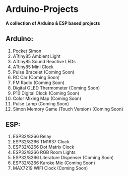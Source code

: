 # Arduino-Projects
#### A collection of Arduino & ESP based projects
## Arduino:
1. Pocket Simon
2. ATtiny85 Ambient Light 
3. ATtiny85 Sound Reactive LEDs
4. ATtiny85 Mini Clock
5. Pulse Bracelet (Coming Soon)
6. RC Car (Coming Soon)
7. FM Radio (Coming Soon)
8. Digital OLED Thermometer (Coming Soon)
9. P10 Digital Clock (Coming Soon)
10. Color Mixing Map (Coming Soon)
11. Pulse Lamp (Coming Soon)
12. Simon Memory Game (Touch Version) (Coming Soon)

## ESP:
1. ESP32/8266 Relay
2. ESP32/8266 TM1637 Clock
3. ESP32/8266 Dot Matrix Clock
4. ESP32/8266 RGB Room Lights
5. ESP32/8266 Literature Dispenser (Coming Soon)
6. ESP32/8266 Karoke Mic (Coming Soon)
7. MAX7219 WIFI Clock (Coming Soon) 

